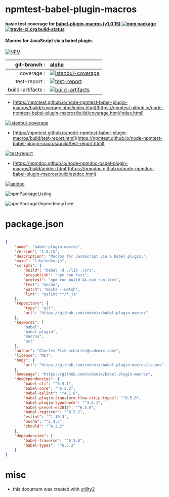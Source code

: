 # npmtest-babel-plugin-macros

#### basic test coverage for  [babel-plugin-macros (v1.0.15)](https://github.com/codemix/babel-plugin-macros)  [![npm package](https://img.shields.io/npm/v/npmtest-babel-plugin-macros.svg?style=flat-square)](https://www.npmjs.org/package/npmtest-babel-plugin-macros) [![travis-ci.org build-status](https://api.travis-ci.org/npmtest/node-npmtest-babel-plugin-macros.svg)](https://travis-ci.org/npmtest/node-npmtest-babel-plugin-macros)

#### Macros for JavaScript via a babel plugin.

[![NPM](https://nodei.co/npm/babel-plugin-macros.png?downloads=true&downloadRank=true&stars=true)](https://www.npmjs.com/package/babel-plugin-macros)

| git-branch : | [alpha](https://github.com/npmtest/node-npmtest-babel-plugin-macros/tree/alpha)|
|--:|:--|
| coverage : | [![istanbul-coverage](https://npmtest.github.io/node-npmtest-babel-plugin-macros/build/coverage.badge.svg)](https://npmtest.github.io/node-npmtest-babel-plugin-macros/build/coverage.html/index.html)|
| test-report : | [![test-report](https://npmtest.github.io/node-npmtest-babel-plugin-macros/build/test-report.badge.svg)](https://npmtest.github.io/node-npmtest-babel-plugin-macros/build/test-report.html)|
| build-artifacts : | [![build-artifacts](https://npmtest.github.io/node-npmtest-babel-plugin-macros/glyphicons_144_folder_open.png)](https://github.com/npmtest/node-npmtest-babel-plugin-macros/tree/gh-pages/build)|

- [https://npmtest.github.io/node-npmtest-babel-plugin-macros/build/coverage.html/index.html](https://npmtest.github.io/node-npmtest-babel-plugin-macros/build/coverage.html/index.html)

[![istanbul-coverage](https://npmtest.github.io/node-npmtest-babel-plugin-macros/build/screenCapture.buildCi.browser.%252Ftmp%252Fbuild%252Fcoverage.lib.html.png)](https://npmtest.github.io/node-npmtest-babel-plugin-macros/build/coverage.html/index.html)

- [https://npmtest.github.io/node-npmtest-babel-plugin-macros/build/test-report.html](https://npmtest.github.io/node-npmtest-babel-plugin-macros/build/test-report.html)

[![test-report](https://npmtest.github.io/node-npmtest-babel-plugin-macros/build/screenCapture.buildCi.browser.%252Ftmp%252Fbuild%252Ftest-report.html.png)](https://npmtest.github.io/node-npmtest-babel-plugin-macros/build/test-report.html)

- [https://npmdoc.github.io/node-npmdoc-babel-plugin-macros/build/apidoc.html](https://npmdoc.github.io/node-npmdoc-babel-plugin-macros/build/apidoc.html)

[![apidoc](https://npmdoc.github.io/node-npmdoc-babel-plugin-macros/build/screenCapture.buildCi.browser.%252Ftmp%252Fbuild%252Fapidoc.html.png)](https://npmdoc.github.io/node-npmdoc-babel-plugin-macros/build/apidoc.html)

![npmPackageListing](https://npmtest.github.io/node-npmtest-babel-plugin-macros/build/screenCapture.npmPackageListing.svg)

![npmPackageDependencyTree](https://npmtest.github.io/node-npmtest-babel-plugin-macros/build/screenCapture.npmPackageDependencyTree.svg)



# package.json

```json

{
    "name": "babel-plugin-macros",
    "version": "1.0.15",
    "description": "Macros for JavaScript via a babel plugin.",
    "main": "lib/index.js",
    "scripts": {
        "build": "babel -d ./lib ./src",
        "prepublish": "npm run test",
        "pretest": "npm run build && npm run lint",
        "test": "mocha",
        "watch": "mocha --watch",
        "lint": "eslint **/*.js"
    },
    "repository": {
        "type": "git",
        "url": "https://github.com/codemix/babel-plugin-macros"
    },
    "keywords": [
        "babel",
        "babel-plugin",
        "macros",
        "ast"
    ],
    "author": "Charles Pick <charles@codemix.com>",
    "license": "MIT",
    "bugs": {
        "url": "https://github.com/codemix/babel-plugin-macros/issues"
    },
    "homepage": "https://github.com/codemix/babel-plugin-macros",
    "devDependencies": {
        "babel-cli": "^6.5.1",
        "babel-core": "^6.5.2",
        "babel-eslint": "^4.1.6",
        "babel-plugin-transform-flow-strip-types": "^6.5.0",
        "babel-plugin-typecheck": "^3.6.1",
        "babel-preset-es2015": "^6.5.0",
        "babel-register": "^6.5.2",
        "eslint": "^1.10.3",
        "mocha": "^2.4.5",
        "should": "^8.2.2"
    },
    "dependencies": {
        "babel-traverse": "^6.5.0",
        "babel-types": "^6.5.2"
    }
}
```



# misc
- this document was created with [utility2](https://github.com/kaizhu256/node-utility2)
